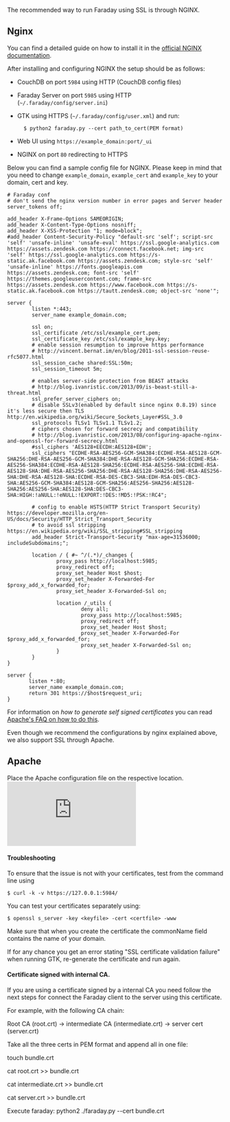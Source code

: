 The recommended way to run Faraday using SSL is through NGINX.
## Nginx
You can find a detailed guide on how to install it in the [official NGINX documentation](https://www.nginx.com/resources/wiki/start/topics/tutorials/install/).

After installing and configuring NGINX the setup should be as follows:

* CouchDB on port `5984` using HTTP (CouchDB config files)
* Faraday Server on port `5985` using HTTP (`~/.faraday/config/server.ini`)
* GTK using HTTPS (`~/.faraday/config/user.xml`) and run:

        $ python2 faraday.py --cert path_to_cert(PEM format)

* Web UI using `https://example_domain:port/_ui`
* NGINX on port `80` redirecting to HTTPS

Below you can find a sample config file for NGINX. Please keep in mind that you need to change `example_domain`, `example_cert` and `example_key` to your domain, cert and key.

    # Faraday conf
    # don't send the nginx version number in error pages and Server header
    server_tokens off;

    add_header X-Frame-Options SAMEORIGIN;
    add_header X-Content-Type-Options nosniff;
    add_header X-XSS-Protection "1; mode=block";
    #add_header Content-Security-Policy "default-src 'self'; script-src 'self' 'unsafe-inline' 'unsafe-eval' https://ssl.google-analytics.com https://assets.zendesk.com https://connect.facebook.net; img-src 'self' https://ssl.google-analytics.com https://s-static.ak.facebook.com https://assets.zendesk.com; style-src 'self' 'unsafe-inline' https://fonts.googleapis.com https://assets.zendesk.com; font-src 'self' https://themes.googleusercontent.com; frame-src https://assets.zendesk.com https://www.facebook.com https://s-static.ak.facebook.com https://tautt.zendesk.com; object-src 'none'";

    server {
            listen *:443;
            server_name example_domain.com;

            ssl on;
            ssl_certificate /etc/ssl/example_cert.pem;
            ssl_certificate_key /etc/ssl/example_key.key;
            # enable session resumption to improve https performance
            # http://vincent.bernat.im/en/blog/2011-ssl-session-reuse-rfc5077.html
            ssl_session_cache shared:SSL:50m;
            ssl_session_timeout 5m;

            # enables server-side protection from BEAST attacks
            # http://blog.ivanristic.com/2013/09/is-beast-still-a-threat.html
            ssl_prefer_server_ciphers on;
            # disable SSLv3(enabled by default since nginx 0.8.19) since it's less secure then TLS http://en.wikipedia.org/wiki/Secure_Sockets_Layer#SSL_3.0
            ssl_protocols TLSv1 TLSv1.1 TLSv1.2;
            # ciphers chosen for forward secrecy and compatibility
            # http://blog.ivanristic.com/2013/08/configuring-apache-nginx-and-openssl-for-forward-secrecy.html
            #ssl_ciphers 'AES128+EECDH:AES128+EDH';
            ssl_ciphers "ECDHE-RSA-AES256-GCM-SHA384:ECDHE-RSA-AES128-GCM-SHA256:DHE-RSA-AES256-GCM-SHA384:DHE-RSA-AES128-GCM-SHA256:ECDHE-RSA-AES256-SHA384:ECDHE-RSA-AES128-SHA256:ECDHE-RSA-AES256-SHA:ECDHE-RSA-AES128-SHA:DHE-RSA-AES256-SHA256:DHE-RSA-AES128-SHA256:DHE-RSA-AES256-SHA:DHE-RSA-AES128-SHA:ECDHE-RSA-DES-CBC3-SHA:EDH-RSA-DES-CBC3-SHA:AES256-GCM-SHA384:AES128-GCM-SHA256:AES256-SHA256:AES128-SHA256:AES256-SHA:AES128-SHA:DES-CBC3-SHA:HIGH:!aNULL:!eNULL:!EXPORT:!DES:!MD5:!PSK:!RC4";

            # config to enable HSTS(HTTP Strict Transport Security) https://developer.mozilla.org/en-US/docs/Security/HTTP_Strict_Transport_Security
            # to avoid ssl stripping https://en.wikipedia.org/wiki/SSL_stripping#SSL_stripping
            add_header Strict-Transport-Security "max-age=31536000; includeSubdomains;";

            location / { #~ ^/(.*)/_changes {
                    proxy_pass http://localhost:5985;
                    proxy_redirect off;
                    proxy_set_header Host $host;
                    proxy_set_header X-Forwarded-For $proxy_add_x_forwarded_for;
                    proxy_set_header X-Forwarded-Ssl on;

                    location /_utils {
                            deny all;
                            proxy_pass http://localhost:5985;
                            proxy_redirect off;
                            proxy_set_header Host $host;
                            proxy_set_header X-Forwarded-For $proxy_add_x_forwarded_for;
                            proxy_set_header X-Forwarded-Ssl on;
                    }
            }
    }

    server {
           listen *:80;
           server_name example_domain.com;
           return 301 https://$host$request_uri;
    }

For information on *how to generate self signed certificates* you can read [Apache's FAQ on how to do this](https://cwiki.apache.org/confluence/pages/viewpage.action?pageId=48203146).

Even though we recommend the configurations by nginx explained above, we also support SSL through Apache.

## Apache
Place the Apache configuration file on the respective location.
![000-default.conf](https://raw.githubusercontent.com/wiki/infobyte/faraday/files/000-default.conf)
 
#### Troubleshooting

To ensure that the issue is not with your certificates, test from the command line using

    $ curl -k -v https://127.0.0.1:5984/

You can test your certificates separately using:

    $ openssl s_server -key <keyfile> -cert <certfile> -www


Make sure that when you create the certificate the commonName field contains the name of your domain.

If for any chance you get an error stating "SSL certificate validation failure" when running GTK, re-generate the certificate and run again.

#### Certificate signed with internal CA.

If you are using a certificate signed by a internal CA you need follow the next steps for connect the Faraday client to the server using this certificate.

For example, with the following CA chain:

Root CA (root.crt) -> intermediate CA (intermediate.crt) -> server cert (server.crt)

Take all the three certs in PEM format and append all in one file:

touch bundle.crt

cat root.crt >> bundle.crt

cat intermediate.crt >> bundle.crt

cat server.crt >> bundle.crt

Execute faraday:
python2 ./faraday.py --cert bundle.crt

